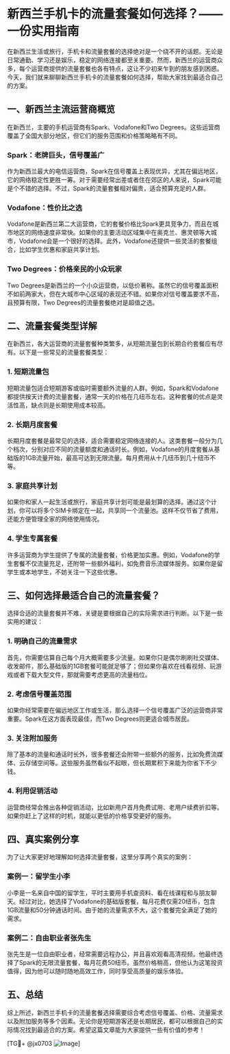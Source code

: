 # 新西兰手机卡的流量套餐如何选择？——一份实用指南

在新西兰生活或旅行，手机卡和流量套餐的选择绝对是一个绕不开的话题。无论是日常通勤、学习还是娱乐，稳定的网络连接都至关重要。然而，新西兰的运营商众多，每个运营商提供的流量套餐也各有特点，这让不少初来乍到的朋友感到困惑。今天，我们就来聊聊新西兰手机卡的流量套餐如何选择，帮助大家找到最适合自己的方案。

## 一、新西兰主流运营商概览

在新西兰，主要的手机运营商有Spark、Vodafone和Two Degrees。这些运营商覆盖了全国大部分地区，但它们的服务范围和价格策略略有不同。

### Spark：老牌巨头，信号覆盖广
作为新西兰最大的电信运营商，Spark在信号覆盖上表现优异，尤其在偏远地区，它的网络稳定性更胜一筹。对于需要经常出差或者住在郊区的人来说，Spark可能是个不错的选择。不过，Spark的流量套餐相对偏贵，适合预算充足的人群。

### Vodafone：性价比之选
Vodafone是新西兰第二大运营商，它的套餐价格比Spark更具竞争力，而且在城市地区的网络速度非常快。如果你的主要活动区域集中在奥克兰、惠灵顿等大城市，Vodafone会是一个很好的选择。此外，Vodafone还提供一些灵活的套餐组合，比如学生优惠和家庭共享计划。

### Two Degrees：价格亲民的小众玩家
Two Degrees是新西兰的一个小众运营商，以低价著称。虽然它的信号覆盖面积不如前两家大，但在大城市中心区域的表现还不错。如果你对信号覆盖要求不高，且预算有限，Two Degrees的流量套餐绝对是超值之选。

## 二、流量套餐类型详解

在新西兰，各大运营商的流量套餐种类繁多，从短期流量包到长期合约套餐应有尽有。以下是一些常见的流量套餐类型：

### 1. 短期流量包
短期流量包适合短期游客或临时需要额外流量的人群。例如，Spark和Vodafone都提供按天计费的流量套餐，通常一天的价格在几纽币左右。这种套餐的优点是灵活性高，缺点则是长期使用成本较高。

### 2. 长期月度套餐
长期月度套餐是最常见的选择，适合需要稳定网络连接的人。这类套餐一般分为几个档次，分别对应不同的流量额度和通话时长。例如，Vodafone的月度套餐从基础版的1GB流量开始，最高可达到无限流量。每月费用从十几纽币到几十纽币不等。

### 3. 家庭共享计划
如果你和家人一起生活或旅行，家庭共享计划可能是最划算的选择。通过这个计划，你可以将多个SIM卡绑定在一起，共享同一个流量池。这样不仅节省了费用，还能方便管理全家的网络使用情况。

### 4. 学生专属套餐
许多运营商为学生提供了专属的流量套餐，价格更加实惠。例如，Vodafone的学生套餐不仅流量充足，还附带一些额外福利，如免费音乐流媒体服务。如果你是留学生或本地学生，不妨关注一下这些优惠。

## 三、如何选择最适合自己的流量套餐？

选择合适的流量套餐并不难，关键是要根据自己的实际需求进行判断。以下是一些实用的建议：

### 1. 明确自己的流量需求
首先，你需要估算自己每个月大概需要多少流量。如果你只是偶尔刷刷社交媒体、收发邮件，那么基础版的1GB套餐可能就足够了；但如果你喜欢在线看视频、玩游戏或者下载大型文件，那就需要考虑更高的流量档位。

### 2. 考虑信号覆盖范围
如果你经常需要在偏远地区工作或生活，那么选择一个信号覆盖广泛的运营商非常重要。Spark在这方面表现最佳，而Two Degrees则更适合城市居民。

### 3. 关注附加服务
除了基本的流量和通话时长外，很多套餐还会附带一些额外的服务，比如免费流媒体、云存储空间等。这些服务虽然看似不起眼，但长期累积下来能为你省下不少钱。

### 4. 利用促销活动
运营商经常会推出各种促销活动，比如新用户首月免费试用、老用户续费折扣等。如果你赶上了这样的时机，就能以更低的价格享受更好的服务。

## 四、真实案例分享

为了让大家更好地理解如何选择流量套餐，这里分享两个真实的案例：

### 案例一：留学生小李
小李是一名来自中国的留学生，平时主要用手机查资料、看在线课程和与朋友聊天。经过对比，她选择了Vodafone的基础版套餐，每月花费仅需20纽币，包含1GB流量和50分钟通话时间。由于她的流量需求不大，这个套餐完全满足了她的需求。

### 案例二：自由职业者张先生
张先生是一位自由职业者，经常需要远程办公，并且喜欢观看高清视频。他最终选择了Spark的无限流量套餐，每月花费50纽币。虽然价格稍高，但他认为这笔投资值得，因为他可以随时随地高效工作，同时享受高质量的娱乐体验。

## 五、总结

综上所述，新西兰手机卡的流量套餐选择需要综合考虑信号覆盖、价格、流量需求以及附加服务等多个因素。无论你是短期游客还是长期居民，都可以根据自己的实际情况找到最适合的方案。希望这篇文章能为大家提供一些有价值的参考！

[TG💪+ @jx0703 ![Image](https://github.com/user-attachments/assets/dbca1d08-cadb-493c-b0ec-ad6f7a83f270)]